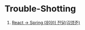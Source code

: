 # Trouble-Shotting
1. [React -> Spring 데이터 전달(김영준)](https://github.com/itavita08/FinalProject-TroubleShooting/blob/main/trouble-shooting/React-Spring%20data%20%EC%97%B0%EB%8F%99.md)
